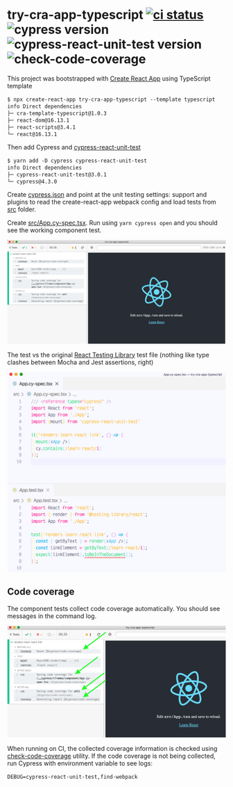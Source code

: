 # try-cra-app-typescript [![ci status][ci image]][ci url] ![cypress version](https://img.shields.io/badge/cypress-4.6.0-brightgreen) ![cypress-react-unit-test version](https://img.shields.io/badge/cypress--react--unit--test-4.2.3-brightgreen) ![check-code-coverage](https://img.shields.io/badge/code--coverage-100%25-brightgreen)

This project was bootstrapped with [Create React App](https://github.com/facebook/create-react-app) using TypeScript template

```shell
$ npx create-react-app try-cra-app-typescript --template typescript
info Direct dependencies
├─ cra-template-typescript@1.0.3
├─ react-dom@16.13.1
├─ react-scripts@3.4.1
└─ react@16.13.1
```

Then add Cypress and [cypress-react-unit-test](https://github.com/bahmutov/cypress-react-unit-test)

```shell
$ yarn add -D cypress cypress-react-unit-test
info Direct dependencies
├─ cypress-react-unit-test@3.0.1
└─ cypress@4.3.0
```

Create [cypress.json](cypress.json) and point at the unit testing settings: support and plugins to read the create-react-app webpack config and load tests from [src](src) folder.

Create [src/App.cy-spec.tsx](src/App.cy-spec.tsx). Run using `yarn cypress open` and you should see the working component test.

![Working unit test](images/works.png)

The test vs the original [React Testing Library](https://testing-library.com/docs/react-testing-library/intro) test file (nothing like type clashes between Mocha and Jest assertions, right)

![Code](images/initial-code.png)

## Code coverage

The component tests collect code coverage automatically. You should see messages in the command log.

![Code coverage messages](images/messages.png)

When running on CI, the collected coverage information is checked using [check-code-coverage](https://github.com/bahmutov/check-code-coverage) utility. If the code coverage is not being collected, run Cypress with environment variable to see logs:

```
DEBUG=cypress-react-unit-test,find-webpack
```

[ci image]: https://github.com/bahmutov/try-cra-app-typescript/workflows/ci/badge.svg?branch=master
[ci url]: https://github.com/bahmutov/try-cra-app-typescript/actions

